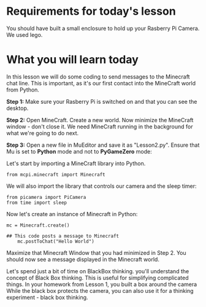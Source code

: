 # Requirements for today's lesson
You should have built a small enclosure to hold up your Rasberry Pi Camera. We used lego. 

# What you will learn today
In this lesson we will do some coding to send messages to the Minecraft chat line. This is important, as it's our first contact into the MineCraft world from Python. 

**Step 1:**
Make sure your Rasberry Pi is switched on and that you can see the desktop. 

**Step 2:**
Open MineCraft. Create a new world. Now minimize the MineCraft window - don't close it. We need MineCraft running in the background for what we're going to do next. 

**Step 3:**
Open a new file in MuEditor and save it as "Lesson2.py". Ensure that Mu is set to **Python** mode and not to **PyGameZero** mode:

 Let's start by importing a MineCraft library into Python.

    from mcpi.minecraft import Minecraft

We will also import the library that controls our camera and the sleep timer:

    from picamera import PiCamera
    from time import sleep

Now let's create an instance of Minecraft in Python:

    mc = Minecraft.create()

    ## This code posts a message to Minecraft
        mc.postToChat("Hello World")

Maximize that Minecraft Window that you had minimized in Step 2. You should now see a message displayed in the Minecraft world. 

Let's spend just a bit of time on BlackBox thinking. 
you'll understand the concept of Black Box thinking. This is useful for simplifying complicated things. In your homework from Lesson 1, you built a box around the camera
While the black box protects the camera, you can also use it for a thinking experiment - black box thinking.
